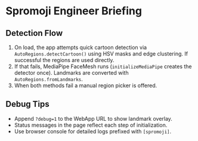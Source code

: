 # Spromoji Engineer Briefing

## Detection Flow
1. On load, the app attempts quick cartoon detection via `AutoRegions.detectCartoon()` using HSV masks and edge clustering. If successful the regions are used directly.
2. If that fails, MediaPipe FaceMesh runs (`initializeMediaPipe` creates the detector once). Landmarks are converted with `AutoRegions.fromLandmarks`.
3. When both methods fail a manual region picker is offered.

## Debug Tips
- Append `?debug=1` to the WebApp URL to show landmark overlay.
- Status messages in the page reflect each step of initialization.
- Use browser console for detailed logs prefixed with `[spromoji]`.
